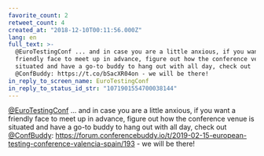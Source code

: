 ```yaml
---
favorite_count: 2
retweet_count: 4
created_at: "2018-12-10T00:11:56.000Z"
lang: en
full_text: >-
  @EuroTestingConf ... and in case you are a little anxious, if you want a
  friendly face to meet up in advance, figure out how the conference venue is
  situated and have a go-to buddy to hang out with all day, check out
  @ConfBuddy: https://t.co/bSacXR04on - we will be there!
in_reply_to_screen_name: EuroTestingConf
in_reply_to_status_id_str: "1071901554700038144"
---
```


[@EuroTestingConf](https://twitter.com/EuroTestingConf) ... and in case you are
a little anxious, if you want a friendly face to meet up in advance, figure out
how the conference venue is situated and have a go-to buddy to hang out with all
day, check out [@ConfBuddy](https://twitter.com/ConfBuddy):
<https://forum.conferencebuddy.io/t/2019-02-15-european-testing-conference-valencia-spain/193> -
we will be there!
